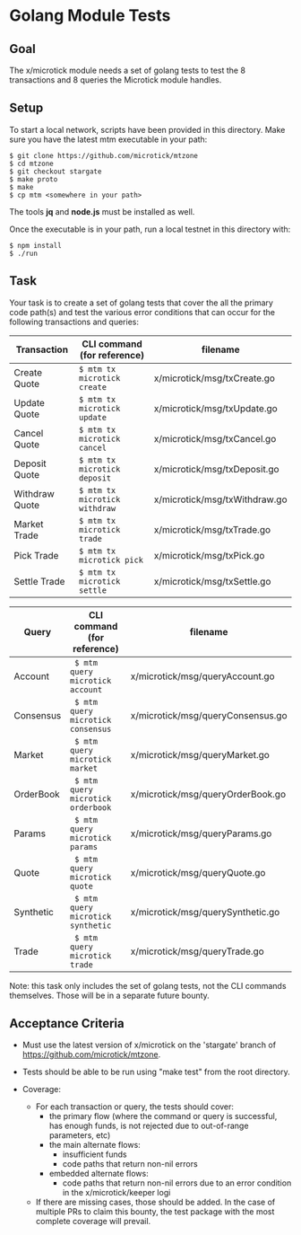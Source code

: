 # Golang Module Tests

## Goal

The x/microtick module needs a set of golang tests to test the 8 transactions and 8 queries the Microtick module handles.

## Setup

To start a local network, scripts have been provided in this directory. Make sure you have the latest mtm executable
in your path:

```
$ git clone https://github.com/microtick/mtzone
$ cd mtzone
$ git checkout stargate
$ make proto
$ make
$ cp mtm <somewhere in your path>
```

The tools **jq** and **node.js** must be installed as well.

Once the executable is in your path, run a local testnet in this directory with:

```
$ npm install
$ ./run
```

## Task

Your task is to create a set of golang tests that cover the all the primary code path(s) and test the various error conditions
that can occur for the following transactions and queries:

| Transaction | CLI command (for reference) | filename |
| ----------- | --------------------------- | -------- |
| Create Quote | ```$ mtm tx microtick create``` | x/microtick/msg/txCreate.go |
| Update Quote | ```$ mtm tx microtick update``` | x/microtick/msg/txUpdate.go |
| Cancel Quote | ```$ mtm tx microtick cancel``` | x/microtick/msg/txCancel.go |
| Deposit Quote | ```$ mtm tx microtick deposit``` | x/microtick/msg/txDeposit.go |
| Withdraw Quote | ```$ mtm tx microtick withdraw``` | x/microtick/msg/txWithdraw.go |
| Market Trade | ```$ mtm tx microtick trade``` | x/microtick/msg/txTrade.go |
| Pick Trade | ```$ mtm tx microtick pick``` | x/microtick/msg/txPick.go |
| Settle Trade | ```$ mtm tx microtick settle``` | x/microtick/msg/txSettle.go |

| Query | CLI command (for reference) | filename |
| ----- | --------------------------- | -------- |
| Account | ``` $ mtm query microtick account``` | x/microtick/msg/queryAccount.go |
| Consensus | ``` $ mtm query microtick consensus``` | x/microtick/msg/queryConsensus.go |
| Market | ``` $ mtm query microtick market``` | x/microtick/msg/queryMarket.go |
| OrderBook | ``` $ mtm query microtick orderbook``` | x/microtick/msg/queryOrderBook.go |
| Params | ``` $ mtm query microtick params``` | x/microtick/msg/queryParams.go |
| Quote | ``` $ mtm query microtick quote``` | x/microtick/msg/queryQuote.go |
| Synthetic | ``` $ mtm query microtick synthetic``` | x/microtick/msg/querySynthetic.go |
| Trade | ``` $ mtm query microtick trade``` | x/microtick/msg/queryTrade.go |

Note: this task only includes the set of golang tests, not the CLI commands themselves. Those will be in a separate future
bounty.

## Acceptance Criteria

- Must use the latest version of x/microtick on the 'stargate' branch of https://github.com/microtick/mtzone.

- Tests should be able to be run using "make test" from the root directory.

- Coverage:

  - For each transaction or query, the tests should cover:
     - the primary flow (where the command or query is successful, has enough funds, is not rejected due to out-of-range parameters, etc)
     - the main alternate flows:
       - insufficient funds
       - code paths that return non-nil errors
     - embedded alternate flows:
       - code paths that return non-nil errors due to an error condition in the x/microtick/keeper logi
  - If there are missing cases, those should be added. In the case of multiple PRs to claim this bounty, the test package with the most complete coverage will prevail.
